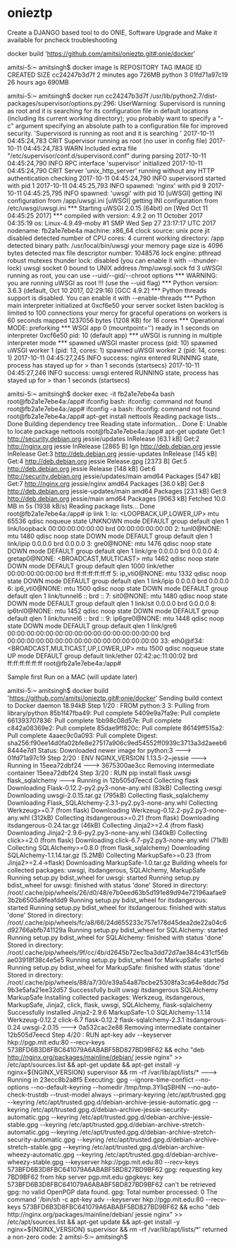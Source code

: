 # onieztp

Create a DJANGO based tool to do ONIE, Software Upgrade and Make it available for pncheck troubleshooting


docker build 'https://github.com/amitsi/onieztp.git#:onie/docker'

amitsi-5:~ amitsingh$ docker image ls
REPOSITORY          TAG                 IMAGE ID            CREATED             SIZE
<none>              <none>              cc24247b3d7f        2 minutes ago       726MB
python              3                   01fd71a97c19        26 hours ago        690MB


amitsi-5:~ amitsingh$ docker run cc24247b3d7f
/usr/lib/python2.7/dist-packages/supervisor/options.py:296: UserWarning: Supervisord is running as root and it is searching for its configuration file in default locations (including its current working directory); you probably want to specify a "-c" argument specifying an absolute path to a configuration file for improved security.
  'Supervisord is running as root and it is searching '
2017-10-11 04:45:24,783 CRIT Supervisor running as root (no user in config file)
2017-10-11 04:45:24,783 WARN Included extra file "/etc/supervisor/conf.d/supervisord.conf" during parsing
2017-10-11 04:45:24,790 INFO RPC interface 'supervisor' initialized
2017-10-11 04:45:24,790 CRIT Server 'unix_http_server' running without any HTTP authentication checking
2017-10-11 04:45:24,790 INFO supervisord started with pid 1
2017-10-11 04:45:25,793 INFO spawned: 'nginx' with pid 9
2017-10-11 04:45:25,795 INFO spawned: 'uwsgi' with pid 10
[uWSGI] getting INI configuration from /app/uwsgi.ini
[uWSGI] getting INI configuration from /etc/uwsgi/uwsgi.ini
*** Starting uWSGI 2.0.15 (64bit) on [Wed Oct 11 04:45:25 2017] ***
compiled with version: 4.9.2 on 11 October 2017 04:35:19
os: Linux-4.9.49-moby #1 SMP Wed Sep 27 23:17:17 UTC 2017
nodename: fb2a1e7ebe4a
machine: x86_64
clock source: unix
pcre jit disabled
detected number of CPU cores: 4
current working directory: /app
detected binary path: /usr/local/bin/uwsgi
your memory page size is 4096 bytes
detected max file descriptor number: 1048576
lock engine: pthread robust mutexes
thunder lock: disabled (you can enable it with --thunder-lock)
uwsgi socket 0 bound to UNIX address /tmp/uwsgi.sock fd 3
uWSGI running as root, you can use --uid/--gid/--chroot options
*** WARNING: you are running uWSGI as root !!! (use the --uid flag) ***
Python version: 3.6.3 (default, Oct 10 2017, 02:29:16)  [GCC 4.9.2]
*** Python threads support is disabled. You can enable it with --enable-threads ***
Python main interpreter initialized at 0xcf6e50
your server socket listen backlog is limited to 100 connections
your mercy for graceful operations on workers is 60 seconds
mapped 1237056 bytes (1208 KB) for 16 cores
*** Operational MODE: preforking ***
WSGI app 0 (mountpoint='') ready in 1 seconds on interpreter 0xcf6e50 pid: 10 (default app)
*** uWSGI is running in multiple interpreter mode ***
spawned uWSGI master process (pid: 10)
spawned uWSGI worker 1 (pid: 13, cores: 1)
spawned uWSGI worker 2 (pid: 14, cores: 1)
2017-10-11 04:45:27,245 INFO success: nginx entered RUNNING state, process has stayed up for > than 1 seconds (startsecs)
2017-10-11 04:45:27,246 INFO success: uwsgi entered RUNNING state, process has stayed up for > than 1 seconds (startsecs)

amitsi-5:~ amitsingh$ docker exec -it fb2a1e7ebe4a bash
root@fb2a1e7ebe4a:/app# ifconfig
bash: ifconfig: command not found
root@fb2a1e7ebe4a:/app# ifconfig -a
bash: ifconfig: command not found
root@fb2a1e7ebe4a:/app# apt-get install nettools
Reading package lists... Done
Building dependency tree
Reading state information... Done
E: Unable to locate package nettools
root@fb2a1e7ebe4a:/app# apt-get update
Get:1 http://security.debian.org jessie/updates InRelease [63.1 kB]
Get:2 http://nginx.org jessie InRelease [2865 B]
Ign http://deb.debian.org jessie InRelease
Get:3 http://deb.debian.org jessie-updates InRelease [145 kB]
Get:4 http://deb.debian.org jessie Release.gpg [2373 B]
Get:5 http://deb.debian.org jessie Release [148 kB]
Get:6 http://security.debian.org jessie/updates/main amd64 Packages [547 kB]
Get:7 http://nginx.org jessie/nginx amd64 Packages [36.0 kB]
Get:8 http://deb.debian.org jessie-updates/main amd64 Packages [23.1 kB]
Get:9 http://deb.debian.org jessie/main amd64 Packages [9063 kB]
Fetched 10.0 MB in 5s (1938 kB/s)
Reading package lists... Done
root@fb2a1e7ebe4a:/app# ip link
1: lo: <LOOPBACK,UP,LOWER_UP> mtu 65536 qdisc noqueue state UNKNOWN mode DEFAULT group default qlen 1
    link/loopback 00:00:00:00:00:00 brd 00:00:00:00:00:00
2: tunl0@NONE: <NOARP> mtu 1480 qdisc noop state DOWN mode DEFAULT group default qlen 1
    link/ipip 0.0.0.0 brd 0.0.0.0
3: gre0@NONE: <NOARP> mtu 1476 qdisc noop state DOWN mode DEFAULT group default qlen 1
    link/gre 0.0.0.0 brd 0.0.0.0
4: gretap0@NONE: <BROADCAST,MULTICAST> mtu 1462 qdisc noop state DOWN mode DEFAULT group default qlen 1000
    link/ether 00:00:00:00:00:00 brd ff:ff:ff:ff:ff:ff
5: ip_vti0@NONE: <NOARP> mtu 1332 qdisc noop state DOWN mode DEFAULT group default qlen 1
    link/ipip 0.0.0.0 brd 0.0.0.0
6: ip6_vti0@NONE: <NOARP> mtu 1500 qdisc noop state DOWN mode DEFAULT group default qlen 1
    link/tunnel6 :: brd ::
7: sit0@NONE: <NOARP> mtu 1480 qdisc noop state DOWN mode DEFAULT group default qlen 1
    link/sit 0.0.0.0 brd 0.0.0.0
8: ip6tnl0@NONE: <NOARP> mtu 1452 qdisc noop state DOWN mode DEFAULT group default qlen 1
    link/tunnel6 :: brd ::
9: ip6gre0@NONE: <NOARP> mtu 1448 qdisc noop state DOWN mode DEFAULT group default qlen 1
    link/gre6 00:00:00:00:00:00:00:00:00:00:00:00:00:00:00:00 brd 00:00:00:00:00:00:00:00:00:00:00:00:00:00:00:00
33: eth0@if34: <BROADCAST,MULTICAST,UP,LOWER_UP> mtu 1500 qdisc noqueue state UP mode DEFAULT group default
    link/ether 02:42:ac:11:00:02 brd ff:ff:ff:ff:ff:ff
root@fb2a1e7ebe4a:/app#

Sample first Run on a MAC (will update later)

amitsi-5:~ amitsingh$ docker build 'https://github.com/amitsi/onieztp.git#:onie/docker'
Sending build context to Docker daemon  18.94kB
Step 1/20 : FROM python:3
3: Pulling from library/python
85b1f47fba49: Pull complete
5409e9a7fa9e: Pull complete
661393707836: Pull complete
1bb98c08d57e: Pull complete
c842a08369e2: Pull complete
85dae9ff820c: Pull complete
86149ff515a2: Pull complete
4aaec9c0a093: Pull complete
Digest: sha256:f90ee14d0fa02bfe8e27517a906c9ed54552ff0939c3713a3d2aeeb68444e7d1
Status: Downloaded newer image for python:3
 ---> 01fd71a97c19
Step 2/20 : ENV NGINX_VERSION 1.13.5-2~jessie
 ---> Running in 15eea72dbf24
 ---> 3675300ae3cc
Removing intermediate container 15eea72dbf24
Step 3/20 : RUN pip install flask uwsgi flask_sqlalchemy
 ---> Running in 12b505d7eecd
Collecting flask
  Downloading Flask-0.12.2-py2.py3-none-any.whl (83kB)
Collecting uwsgi
  Downloading uwsgi-2.0.15.tar.gz (795kB)
Collecting flask_sqlalchemy
  Downloading Flask_SQLAlchemy-2.3.1-py2.py3-none-any.whl
Collecting Werkzeug>=0.7 (from flask)
  Downloading Werkzeug-0.12.2-py2.py3-none-any.whl (312kB)
Collecting itsdangerous>=0.21 (from flask)
  Downloading itsdangerous-0.24.tar.gz (46kB)
Collecting Jinja2>=2.4 (from flask)
  Downloading Jinja2-2.9.6-py2.py3-none-any.whl (340kB)
Collecting click>=2.0 (from flask)
  Downloading click-6.7-py2.py3-none-any.whl (71kB)
Collecting SQLAlchemy>=0.8.0 (from flask_sqlalchemy)
  Downloading SQLAlchemy-1.1.14.tar.gz (5.2MB)
Collecting MarkupSafe>=0.23 (from Jinja2>=2.4->flask)
  Downloading MarkupSafe-1.0.tar.gz
Building wheels for collected packages: uwsgi, itsdangerous, SQLAlchemy, MarkupSafe
  Running setup.py bdist_wheel for uwsgi: started
  Running setup.py bdist_wheel for uwsgi: finished with status 'done'
  Stored in directory: /root/.cache/pip/wheels/26/d0/48/e7b0eed63b5d191e89d94e72196aafae93b2b6505a9feafdd9
  Running setup.py bdist_wheel for itsdangerous: started
  Running setup.py bdist_wheel for itsdangerous: finished with status 'done'
  Stored in directory: /root/.cache/pip/wheels/fc/a8/66/24d655233c757e178d45dea2de22a04c6d92766abfb741129a
  Running setup.py bdist_wheel for SQLAlchemy: started
  Running setup.py bdist_wheel for SQLAlchemy: finished with status 'done'
  Stored in directory: /root/.cache/pip/wheels/9f/cc/4b/d2645b72ec1ba3dd72d7ae384c431cf56bae03918f38c4e5e5
  Running setup.py bdist_wheel for MarkupSafe: started
  Running setup.py bdist_wheel for MarkupSafe: finished with status 'done'
  Stored in directory: /root/.cache/pip/wheels/88/a7/30/e39a54a87bcbe25308fa3ca64e8ddc75d9b3e5afa21ee32d57
Successfully built uwsgi itsdangerous SQLAlchemy MarkupSafe
Installing collected packages: Werkzeug, itsdangerous, MarkupSafe, Jinja2, click, flask, uwsgi, SQLAlchemy, flask-sqlalchemy
Successfully installed Jinja2-2.9.6 MarkupSafe-1.0 SQLAlchemy-1.1.14 Werkzeug-0.12.2 click-6.7 flask-0.12.2 flask-sqlalchemy-2.3.1 itsdangerous-0.24 uwsgi-2.0.15
 ---> 0a532cac2e88
Removing intermediate container 12b505d7eecd
Step 4/20 : RUN apt-key adv --keyserver hkp://pgp.mit.edu:80 --recv-keys 573BFD6B3D8FBC641079A6ABABF5BD827BD9BF62         && echo "deb http://nginx.org/packages/mainline/debian/ jessie nginx" >> /etc/apt/sources.list 	&& apt-get update 	&& apt-get install -y 		nginx=${NGINX_VERSION} 		supervisor 	&& rm -rf /var/lib/apt/lists/*
 ---> Running in 23ecc8b2a8f5
Executing: gpg --ignore-time-conflict --no-options --no-default-keyring --homedir /tmp/tmp.3YliqSBHlN --no-auto-check-trustdb --trust-model always --primary-keyring /etc/apt/trusted.gpg --keyring /etc/apt/trusted.gpg.d/debian-archive-jessie-automatic.gpg --keyring /etc/apt/trusted.gpg.d/debian-archive-jessie-security-automatic.gpg --keyring /etc/apt/trusted.gpg.d/debian-archive-jessie-stable.gpg --keyring /etc/apt/trusted.gpg.d/debian-archive-stretch-automatic.gpg --keyring /etc/apt/trusted.gpg.d/debian-archive-stretch-security-automatic.gpg --keyring /etc/apt/trusted.gpg.d/debian-archive-stretch-stable.gpg --keyring /etc/apt/trusted.gpg.d/debian-archive-wheezy-automatic.gpg --keyring /etc/apt/trusted.gpg.d/debian-archive-wheezy-stable.gpg --keyserver hkp://pgp.mit.edu:80 --recv-keys 573BFD6B3D8FBC641079A6ABABF5BD827BD9BF62
gpg: requesting key 7BD9BF62 from hkp server pgp.mit.edu
gpgkeys: key 573BFD6B3D8FBC641079A6ABABF5BD827BD9BF62 can't be retrieved
gpg: no valid OpenPGP data found.
gpg: Total number processed: 0
The command '/bin/sh -c apt-key adv --keyserver hkp://pgp.mit.edu:80 --recv-keys 573BFD6B3D8FBC641079A6ABABF5BD827BD9BF62         && echo "deb http://nginx.org/packages/mainline/debian/ jessie nginx" >> /etc/apt/sources.list 	&& apt-get update 	&& apt-get install -y 		nginx=${NGINX_VERSION} 		supervisor 	&& rm -rf /var/lib/apt/lists/*' returned a non-zero code: 2
amitsi-5:~ amitsingh$
